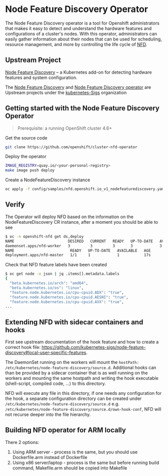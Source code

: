 # Node Feature Discovery Operator
 The Node Feature Discovery operator is a tool for Openshift administrators that makes it easy to detect and understand the hardware features and
 configurations of a cluster's nodes. With this operator, administrators can easily gather information about their nodes that can be used for scheduling,
 resource management, and more by controlling the life cycle of [NFD](https://github.com/kubernetes-sigs/node-feature-discovery).

## Upstream Project

[Node Feature Discovery](https://github.com/kubernetes-sigs/node-feature-discovery) – a Kubernetes add-on for detecting hardware features and system configuration.

The [Node Feature Discovery](https://kubernetes-sigs.github.io/node-feature-discovery/stable/get-started/index.html) and [Node Feature Discovery operator](https://kubernetes-sigs.github.io/node-feature-discovery-operator/stable/master) are Upstream projects under the [kubernetes-Sigs](https://github.com/kubernetes-sigs) organization

## Getting started with the Node Feature Discovery Operator

> Prerequisite: a running OpenShift cluster 4.6+

Get the source code

```bash
git clone https://github.com/openshift/cluster-nfd-operator
```

Deploy the operator

```bash
IMAGE_REGISTRY=quay.io/<your-personal-registry>
make image push deploy
```

Create a NodeFeatureDiscovery instance

```bash
oc apply -f config/samples/nfd.openshift.io_v1_nodefeaturediscovery.yaml
```

## Verify

The Operator will deploy NFD based on the information
on the NodeFeatureDiscovery CR instance,
after a moment you should be able to see

```bash
$ oc -n openshift-nfd get ds,deploy
NAME                        DESIRED   CURRENT   READY   UP-TO-DATE   AVAILABLE   NODE SELECTOR   AGE
daemonset.apps/nfd-worker   3         3         3       3            3           <none>          5s
NAME                         READY   UP-TO-DATE   AVAILABLE   AGE
deployment.apps/nfd-master   1/1     1            1           17s
```

Check that NFD feature labels have been created

```bash
$ oc get node -o json | jq .items[].metadata.labels
{
  "beta.kubernetes.io/arch": "amd64",
  "beta.kubernetes.io/os": "linux",
  "feature.node.kubernetes.io/cpu-cpuid.ADX": "true",
  "feature.node.kubernetes.io/cpu-cpuid.AESNI": "true",
  "feature.node.kubernetes.io/cpu-cpuid.AVX": "true",
...
```

## Extending NFD with sidecar containers and hooks

First see upstream documentation of the hook feature and how to create a correct hook file:
https://github.com/kubernetes-sigs/node-feature-discovery#local-user-specific-features.

The DaemonSet running on the workers will mount the `hostPath: /etc/kubernetes/node-feature-discovery/source.d`. Additional hooks can than be provided by a sidecar container that is as well running on the workers and mounting the same hostpath and writing the hook executable (shell-script, compiled code, ...) to this directory.

NFD will execute any file in this directory, if one needs any configuration for the hook, a separate configuration directory can be created under `/etc/kubernetes/node-feature-discovery/source.d` e.g. `/etc/kubernetes/node-feature-discovery/source.d/own-hook-conf`, NFD will not recurse deeper into the file hierarchy.

## Building NFD operator for ARM locally

There 2 options:

1) Using ARM server - process is the same, but you should use Dockerfile.arm instead of Dockerfile
2) Using x86 server/laptop - process is the same but before running build command, Makefile.arm should be copied into Makefile
